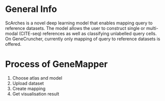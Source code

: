 # General Info
ScArches is a novel deep learning model that enables mapping query to reference datasets. The model allows the user to construct single or multi-modal (CITE-seq) references as well as classifying unlabelled query cells. On GeneCruncher, currently only mapping of query to reference datasets is offered.

# Process of GeneMapper
1. Choose atlas and model
2. Upload dataset
3. Create mapping
4. Get visualisation result 
